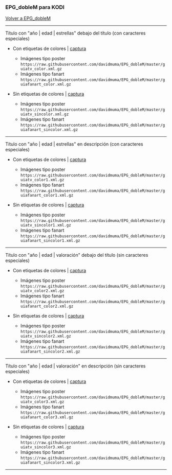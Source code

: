 

### EPG_dobleM para KODI
[Volver a EPG_dobleM](https://github.com/davidmuma/EPG_dobleM)
***
Título con "año | edad | estrellas" debajo del título (con caracteres especiales)
- Con etiquetas de colores | [captura](https://raw.githubusercontent.com/davidmuma/Canales_dobleM/master/Varios/EPG/kodicolor.jpg)
  - Imágenes tipo poster `https://raw.githubusercontent.com/davidmuma/EPG_dobleM/master/guiatv_color.xml.gz` 
  - Imágenes tipo fanart `https://raw.githubusercontent.com/davidmuma/EPG_dobleM/master/guiafanart_color.xml.gz`
  
- Sin etiquetas de colores | [captura](https://raw.githubusercontent.com/davidmuma/Canales_dobleM/master/Varios/EPG/kodisincolor.jpg)
  - Imágenes tipo poster `https://raw.githubusercontent.com/davidmuma/EPG_dobleM/master/guiatv_sincolor.xml.gz` 
  - Imágenes tipo fanart `https://raw.githubusercontent.com/davidmuma/EPG_dobleM/master/guiafanart_sincolor.xml.gz`
***
Título con "año | edad | estrellas" en descripción (con caracteres especiales)
- Con etiquetas de colores | [captura](https://raw.githubusercontent.com/davidmuma/Canales_dobleM/master/Varios/EPG/KODIC1.jpg)
  - Imágenes tipo poster `https://raw.githubusercontent.com/davidmuma/EPG_dobleM/master/guiatv_color1.xml.gz` 
  - Imágenes tipo fanart `https://raw.githubusercontent.com/davidmuma/EPG_dobleM/master/guiafanart_color1.xml.gz`
  
- Sin etiquetas de colores | [captura](https://raw.githubusercontent.com/davidmuma/Canales_dobleM/master/Varios/EPG/KODI1.jpg)
  - Imágenes tipo poster `https://raw.githubusercontent.com/davidmuma/EPG_dobleM/master/guiatv_sincolor1.xml.gz` 
  - Imágenes tipo fanart `https://raw.githubusercontent.com/davidmuma/EPG_dobleM/master/guiafanart_sincolor1.xml.gz`
***
Título con "año | edad | valoración" debajo del título (sin caracteres especiales)
- Con etiquetas de colores | [captura](https://raw.githubusercontent.com/davidmuma/Canales_dobleM/master/Varios/EPG/KODIC2.jpg)
  - Imágenes tipo poster `https://raw.githubusercontent.com/davidmuma/EPG_dobleM/master/guiatv_color2.xml.gz` 
  - Imágenes tipo fanart `https://raw.githubusercontent.com/davidmuma/EPG_dobleM/master/guiafanart_color2.xml.gz`
  
- Sin etiquetas de colores | [captura](https://raw.githubusercontent.com/davidmuma/Canales_dobleM/master/Varios/EPG/KODI2.jpg)
  - Imágenes tipo poster `https://raw.githubusercontent.com/davidmuma/EPG_dobleM/master/guiatv_sincolor2.xml.gz` 
  - Imágenes tipo fanart `https://raw.githubusercontent.com/davidmuma/EPG_dobleM/master/guiafanart_sincolor2.xml.gz`
***
Título con "año | edad | valoración" en descripción (sin caracteres especiales)
- Con etiquetas de colores | [captura](https://raw.githubusercontent.com/davidmuma/Canales_dobleM/master/Varios/EPG/KODIC3.jpg)
  - Imágenes tipo poster `https://raw.githubusercontent.com/davidmuma/EPG_dobleM/master/guiatv_color3.xml.gz` 
  - Imágenes tipo fanart `https://raw.githubusercontent.com/davidmuma/EPG_dobleM/master/guiafanart_color3.xml.gz`
  
- Sin etiquetas de colores | [captura](https://raw.githubusercontent.com/davidmuma/Canales_dobleM/master/Varios/EPG/KODI3.jpg)
  - Imágenes tipo poster `https://raw.githubusercontent.com/davidmuma/EPG_dobleM/master/guiatv_sincolor3.xml.gz` 
  - Imágenes tipo fanart `https://raw.githubusercontent.com/davidmuma/EPG_dobleM/master/guiafanart_sincolor3.xml.gz`
***

